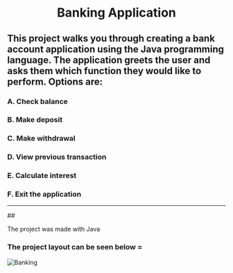 

# <p align = "center" > Banking Application </p>  


## This project walks you through creating a bank account application using the Java programming language. The application greets the user and asks them which function they would like to perform. Options are: 
  
### A. Check balance  <br> 
### B. Make deposit <br>
### C. Make withdrawal <br>
### D. View previous transaction <br>
### E. Calculate interest <br> 
### F. Exit the application <br>
<hr>

##<p> The project was made with Java </p>

### The project layout can be seen below = 


<p align = "center" >


![Banking](https://user-images.githubusercontent.com/76765079/104879192-5cc7dd00-592b-11eb-9857-1dfdd6db010c.gif)
